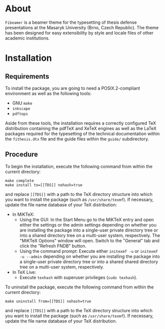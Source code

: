 # About #

`Fibeamer` is a beamer theme for the typesetting of thesis defense
presentations at the Masaryk University (Brno, Czech Republic). The
theme has been designed for easy extensibility by style and locale
files of other academic institutions.

# Installation #
## Requirements ##

To install the package, you are going to need a POSIX.2-compliant
environment as well as the following tools:

  * GNU `make`
  * `inkscape`
  * `pdftops`

Aside from these tools, the installation requires a correctly
configured TeX distribution containing the pdfTeX and XeTeX engines
as well as the LaTeX packages required for the typesetting of the
technical documentation within the `fithesis.dtx` file and the
guide files within the `guide/` subdirectory.

## Procedure ##

To begin the installation, execute the following command from within
the current directory:

    make complete
    make install to=[[TDS]] nohash=true

and replace `[[TDS]]` with a path to the TeX directory structure into
which you want to install the package (such as `/usr/share/texmf`).
If necessary, update the file name database of your TeX
distribution:

  * In MiKTeX:
    - Using the GUI: In the Start Menu go to the MiKTeX entry and
      open either the settings or the admin settings depending on
      whether you are installing the package into a single-user
      private directory tree or into a shared directory tree on a
      multi-user system, respectively. The "MiKTeX Options" window
      will open. Switch to the "General" tab and click the "Refresh
      FNDB" button.
    - Using the command prompt: Execute either `initexmf -u` or
      `initexmf -u --admin` depending on whether you are installing
      the package into a single-user private directory tree or into
      a shared shared directory tree on a multi-user system,
      respectively.
  * In TeX Live:
    - Execute `texhash` with superuser privileges (`sudo texhash`).

To uninstall the package, execute the following command from within
the current directory:

    make uninstall from=[[TDS]] nohash=true

and replace `[[TDS]]` with a path to the TeX directory structure into
which you want to install the package (such as `/usr/share/texmf`).
If necessary, update the file name database of your TeX
distribution.
